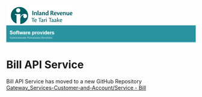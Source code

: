 ![IRD logo](../Images/IRlogo.gif)
![Software Dev](../Images/SoftwareDev.png)

# Bill API Service

Bill API Service has moved to a new GitHub Repository<br/>
[Gateway_Services-Customer-and-Account/Service - Bill](https://github.com/InlandRevenue/Gateway_Services-Customer-and-Account/tree/master/Service%20-%20Bill)